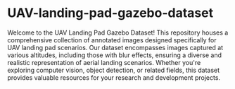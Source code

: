 # UAV-landing-pad-gazebo-dataset

Welcome to the UAV Landing Pad Gazebo Dataset! This repository houses a comprehensive collection of annotated images designed specifically for UAV landing pad scenarios. Our dataset encompasses images captured at various altitudes, including those with blur effects, ensuring a diverse and realistic representation of aerial landing scenarios. Whether you're exploring computer vision, object detection, or related fields, this dataset provides valuable resources for your research and development projects.
